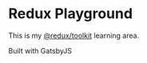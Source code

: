# Redux Playground

This is my [@redux/toolkit](https://redux-toolkit.js.org/) learning area.

Built with GatsbyJS
